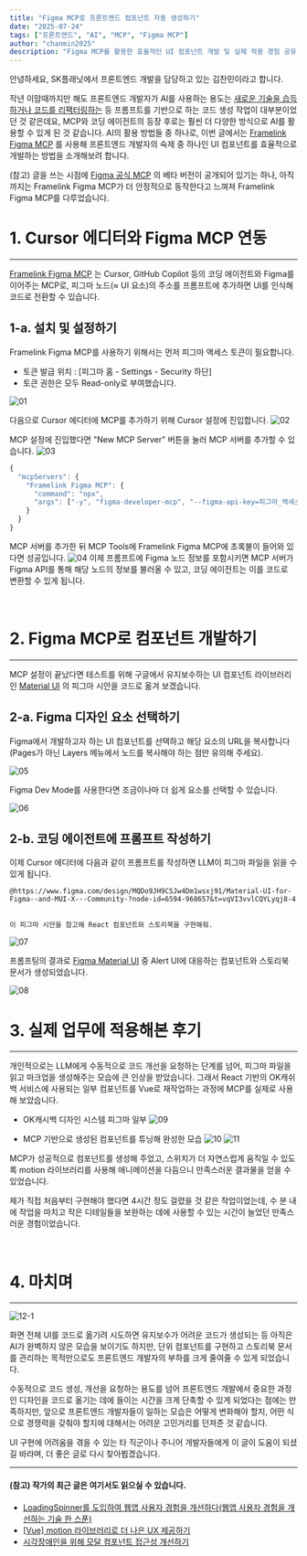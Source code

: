 ```yaml
---
title: "Figma MCP로 프론트엔드 컴포넌트 자동 생성하기"
date: "2025-07-24"
tags: ["프론트엔드", "AI", "MCP", "Figma MCP"]
author: "chanmin2025"
description: "Figma MCP를 활용한 효율적인 UI 컴포넌트 개발 및 실제 적용 경험 공유"
---
```


안녕하세요, SK플래닛에서 프론트엔드 개발을 담당하고 있는 김찬민이라고 합니다.

작년 이맘때까지만 해도 프론트엔드 개발자가 AI를 사용하는 용도는 [새로운 기술을 습득하거나 코드를 리팩터링하는](https://devocean.sk.com/blog/techBoardDetail.do?ID=165847) 등 프롬프트를 기반으로 하는 코드 생성 작업이 대부분이었던 것 같은데요, MCP와 코딩 에이전트의 등장 후로는 훨씬 더 다양한 방식으로 AI를 활용할 수 있게 된 것 같습니다.
AI의 활용 방법들 중 하나로, 이번 글에서는 [Framelink Figma MCP](https://github.com/GLips/Figma-Context-MCP) 를 사용해 프론트엔드 개발자의 숙제 중 하나인 UI 컴포넌트를 효율적으로 개발하는 방법을 소개해보려 합니다.

(참고) 글을 쓰는 시점에 [Figma 공식 MCP](https://help.figma.com/hc/ko/articles/32132100833559-Dev-Mode-MCP-%EC%84%9C%EB%B2%84-%EC%95%88%EB%82%B4%EC%84%9C) 의 베타 버전이 공개되어 있기는 하나, 아직까지는 Framelink Figma MCP가 더 안정적으로 동작한다고 느껴져 Framelink Figma MCP를 다루었습니다.

# 1. Cursor 에디터와 Figma MCP 연동
---
[Framelink Figma MCP](https://github.com/GLips/Figma-Context-MCP) 는 Cursor, GitHub Copilot 등의 코딩 에이전트와 Figma를 이어주는 MCP로, 피그마 노드(≈ UI 요소)의 주소를 프롬프트에 추가하면 UI를 인식해 코드로 전환할 수 있습니다.

## 1-a. 설치 및 설정하기
Framelink Figma MCP를 사용하기 위해서는 먼저 피그마 액세스 토큰이 필요합니다.

* 토큰 발급 위치 : [피그마 홈 - Settings - Security 하단]
* 토큰 권한은 모두 Read-only로 부여했습니다.

![01](./01.png)

다음으로 Cursor 에디터에 MCP를 추가하기 위해 Cursor 설정에 진입합니다.
![02](./02.png)

MCP 설정에 진입했다면 "New MCP Server" 버튼을 눌러 MCP 서버를 추가할 수 있습니다.
![03](./03.png)

```js
{
  "mcpServers": {
    "Framelink Figma MCP": {
      "command": "npx",
      "args": ["-y", "figma-developer-mcp", "--figma-api-key=피그마_액세스_토큰", "--stdio"]
    }
  }
}
```
MCP 서버를 추가한 뒤 MCP Tools에 Framelink Figma MCP에 초록불이 들어와 있다면 성공입니다.
![04](./04.png)
이제 프롬프트에 Figma 노드 정보를 포함시키면 MCP 서버가 Figma API를 통해 해당 노드의 정보를 불러올 수 있고, 코딩 에이전트는 이를 코드로 변환할 수 있게 됩니다.

<br/>

# 2. Figma MCP로 컴포넌트 개발하기
---
MCP 설정이 끝났다면 테스트를 위해 구글에서 유지보수하는 UI 컴포넌트 라이브러리인 [Material UI](https://www.figma.com/community/file/912837788133317724/material-ui-for-figma-and-mui-x) 의 피그마 시안을 코드로 옮겨 보겠습니다.

## 2-a. Figma 디자인 요소 선택하기
Figma에서 개발하고자 하는 UI 컴포넌트를 선택하고 해당 요소의 URL을 복사합니다(Pages가 아닌 Layers 메뉴에서 노드를 복사해야 하는 점만 유의해 주세요).

![05](./05.png)

Figma Dev Mode를 사용한다면 조금이나마 더 쉽게 요소를 선택할 수 있습니다.

![06](./06.png)

## 2-b. 코딩 에이전트에 프롬프트 작성하기
이제 Cursor 에디터에 다음과 같이 프롬프트를 작성하면 LLM이 피그마 파일을 읽을 수 있게 됩니다.

```
@https://www.figma.com/design/MQDo9JH9CSJw4Dm1wsxj91/Material-UI-for-Figma--and-MUI-X---Community-?node-id=6594-968657&t=vqVI3vvlCQYLyqj8-4


이 피그마 시안을 참고해 React 컴포넌트와 스토리북을 구현해줘.
```

![07](./07.png)

프롬프팅의 결과로 [Figma Material UI](https://www.figma.com/design/OZujJWaiPQwe7kHUgO9AeC/Material-UI-for-Figma--and-MUI-X---Community-) 중 Alert UI에 대응하는 컴포넌트와 스토리북 문서가 생성되었습니다.

![08](./08.gif)

# 3. 실제 업무에 적용해본 후기
---
개인적으로는 LLM에게 수동적으로 코드 개선을 요청하는 단계를 넘어, 피그마 파일을 읽고 마크업을 생성해주는 모습에 큰 인상을 받았습니다. 그래서 React 기반의 OK캐쉬백 서비스에 사용되는 일부 컴포넌트를 Vue로 재작업하는 과정에 MCP를 실제로 사용해 보았습니다.

* OK캐시백 디자인 시스템 피그마 일부
![09](./09.png)

* MCP 기반으로 생성된 컴포넌트를 튜닝해 완성한 모습
![10](./10.gif)
![11](./11.gif)

MCP가 성공적으로 컴포넌트를 생성해 주었고, 스위치가 더 자연스럽게 움직일 수 있도록 motion 라이브러리를 사용해 애니메이션을 다듬으니 만족스러운 결과물을 얻을 수 있었습니다.

제가 직접 처음부터 구현해야 했다면 4시간 정도 걸렸을 것 같은 작업이었는데, 수 분 내에 작업을 마치고 작은 디테일들을 보완하는 데에 사용할 수 있는 시간이 늘었던 만족스러운 경험이었습니다.

<br/>

# 4. 마치며
---
![12-1](./12-1.png)

화면 전체 UI를 코드로 옮기려 시도하면 유지보수가 어려운 코드가 생성되는 등 아직은 AI가 완벽하지 않은 모습을 보이기도 하지만,
단위 컴포넌트를 구현하고 스토리북 문서를 관리하는 목적만으로도 프론트엔드 개발자의 부하를 크게 줄여줄 수 있게 되었습니다.

수동적으로 코드 생성, 개선을 요청하는 용도를 넘어 프론트엔드 개발에서 중요한 과정인 디자인을 코드로 옮기는 데에 들이는 시간을 크게 단축할 수 있게 되었다는 점에는 만족하지만, 앞으로 프론트엔드 개발자들이 일하는 모습은 어떻게 변화해야 할지, 어떤 식으로 경쟁력을 갖춰야 할지에 대해서는 어려운 고민거리를 던져준 것 같습니다.

UI 구현에 어려움을 겪을 수 있는 타 직군이나 주니어 개발자들에게 이 글이 도움이 되셨길 바라며, 더 좋은 글로 다시 찾아뵙겠습니다.

---
#### (참고) 작가의 최근 글은 여기서도 읽으실 수 있습니다.

* [LoadingSpinner를 도입하여 웹앱 사용자 경험을 개선하다(웹앱 사용자 경험을 개선하는 기술 한 스푼)](https://techtopic.skplanet.com/uptn-loadingspinner/)
* [[Vue] motion 라이브러리로 더 나은 UX 제공하기](https://devocean.sk.com/blog/techBoardDetail.do?ID=167311)
* [시각장애인을 위해 모달 컴포넌트 접근성 개선하기](https://devocean.sk.com/blog/techBoardDetail.do?ID=167206)

